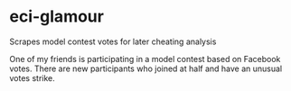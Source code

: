eci-glamour
===========

Scrapes model contest votes for later cheating analysis

One of my friends is participating in a model contest based
on Facebook votes. There are new participants who joined
at half and have an unusual votes strike.